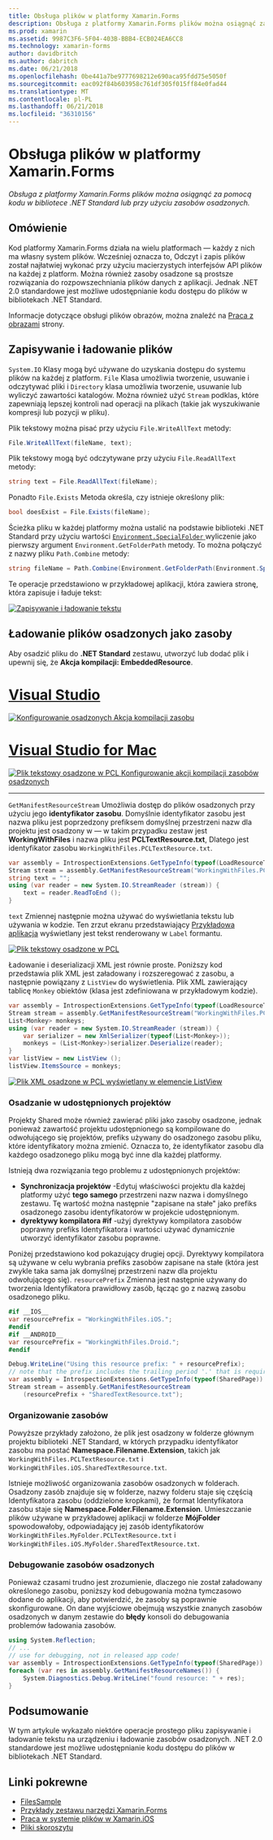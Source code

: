 ```yaml
---
title: Obsługa plików w platformy Xamarin.Forms
description: Obsługa z platformy Xamarin.Forms plików można osiągnąć za pomocą kodu w bibliotece .NET Standard lub przy użyciu zasobów osadzonych.
ms.prod: xamarin
ms.assetid: 9987C3F6-5F04-403B-BBB4-ECB024EA6CC8
ms.technology: xamarin-forms
author: davidbritch
ms.author: dabritch
ms.date: 06/21/2018
ms.openlocfilehash: 0be441a7be9777698212e690aca95fdd75e5050f
ms.sourcegitcommit: eac092f84b603958c761df305f015ff84e0fad44
ms.translationtype: MT
ms.contentlocale: pl-PL
ms.lasthandoff: 06/21/2018
ms.locfileid: "36310156"
---
```

# <a name="file-handling-in-xamarinforms"></a>Obsługa plików w platformy Xamarin.Forms

_Obsługa z platformy Xamarin.Forms plików można osiągnąć za pomocą kodu w bibliotece .NET Standard lub przy użyciu zasobów osadzonych._

## <a name="overview"></a>Omówienie

Kod platformy Xamarin.Forms działa na wielu platformach — każdy z nich ma własny system plików. Wcześniej oznacza to, Odczyt i zapis plików został najłatwiej wykonać przy użyciu macierzystych interfejsów API plików na każdej z platform. Można również zasoby osadzone są prostsze rozwiązania do rozpowszechniania plików danych z aplikacji. Jednak .NET 2.0 standardowe jest możliwe udostępnianie kodu dostępu do plików w bibliotekach .NET Standard.

Informacje dotyczące obsługi plików obrazów, można znaleźć na [Praca z obrazami](~/xamarin-forms/user-interface/images.md) strony.

<a name="Loading_and_Saving_Files" />

## <a name="saving-and-loading-files"></a>Zapisywanie i ładowanie plików

`System.IO` Klasy mogą być używane do uzyskania dostępu do systemu plików na każdej z platform. `File` Klasa umożliwia tworzenie, usuwanie i odczytywać pliki i `Directory` klasa umożliwia tworzenie, usuwanie lub wyliczyć zawartości katalogów. Można również użyć `Stream` podklas, które zapewniają lepszej kontroli nad operacji na plikach (takie jak wyszukiwanie kompresji lub pozycji w pliku).

Plik tekstowy można pisać przy użyciu `File.WriteAllText` metody:

```csharp
File.WriteAllText(fileName, text);
```

Plik tekstowy mogą być odczytywane przy użyciu `File.ReadAllText` metody:

```csharp
string text = File.ReadAllText(fileName);
```

Ponadto `File.Exists` Metoda określa, czy istnieje określony plik:

```csharp
bool doesExist = File.Exists(fileName);
```

Ścieżka pliku w każdej platformy można ustalić na podstawie biblioteki .NET Standard przy użyciu wartości [ `Environment.SpecialFolder` ](xref:System.Environment.SpecialFolder) wyliczenie jako pierwszy argument `Environment.GetFolderPath` metody. To można połączyć z nazwy pliku `Path.Combine` metody:

```csharp
string fileName = Path.Combine(Environment.GetFolderPath(Environment.SpecialFolder.LocalApplicationData), "temp.txt");
```

Te operacje przedstawiono w przykładowej aplikacji, która zawiera stronę, która zapisuje i ładuje tekst:

[![Zapisywanie i ładowanie tekstu](files-images/saveandload-sml.png "zapisywanie i ładowanie plików w aplikacji")](files-images/saveandload.png#lightbox "zapisywanie i ładowanie plików w aplikacji")

<a name="Loading_Files_Embedded_as_Resources" />

## <a name="loading-files-embedded-as-resources"></a>Ładowanie plików osadzonych jako zasoby

Aby osadzić pliku do **.NET Standard** zestawu, utworzyć lub dodać plik i upewnij się, że **Akcja kompilacji: EmbeddedResource**.

# <a name="visual-studiotabvswin"></a>[Visual Studio](#tab/vswin)

[![Konfigurowanie osadzonych Akcja kompilacji zasobu](files-images/vs-embeddedresource-sml.png "EmbeddedResource BuildAction ustawienie")](files-images/vs-embeddedresource.png#lightbox "EmbeddedResource BuildAction ustawienie")

# <a name="visual-studio-for-mactabvsmac"></a>[Visual Studio for Mac](#tab/vsmac)

[![Plik tekstowy osadzone w PCL Konfigurowanie akcji kompilacji zasobów osadzonych](files-images/xs-embeddedresource-sml.png "EmbeddedResource BuildAction ustawienie")](files-images/xs-embeddedresource.png#lightbox "EmbeddedResource BuildAction ustawienie")

-----

`GetManifestResourceStream` Umożliwia dostęp do plików osadzonych przy użyciu jego **identyfikator zasobu**. Domyślnie identyfikator zasobu jest nazwa pliku jest poprzedzony prefiksem domyślnej przestrzeni nazw dla projektu jest osadzony w — w takim przypadku zestaw jest **WorkingWithFiles** i nazwa pliku jest **PCLTextResource.txt**, Dlatego jest identyfikator zasobu `WorkingWithFiles.PCLTextResource.txt`.

```csharp
var assembly = IntrospectionExtensions.GetTypeInfo(typeof(LoadResourceText)).Assembly;
Stream stream = assembly.GetManifestResourceStream("WorkingWithFiles.PCLTextResource.txt");
string text = "";
using (var reader = new System.IO.StreamReader (stream)) {
    text = reader.ReadToEnd ();
}
```

`text` Zmiennej następnie można używać do wyświetlania tekstu lub używania w kodzie. Ten zrzut ekranu przedstawiający [Przykładowa aplikacja](https://developer.xamarin.com/samples/xamarin-forms/WorkingWithFiles/) wyświetlany jest tekst renderowany w `Label` formantu.

 [![Plik tekstowy osadzone w PCL](files-images/pcltext-sml.png "osadzonego pliku tekstowego w PCL wyświetlany w aplikacji")](files-images/pcltext.png#lightbox "osadzonego pliku tekstowego w PCL wyświetlany w aplikacji")

Ładowanie i deserializacji XML jest równie proste. Poniższy kod przedstawia plik XML jest załadowany i rozszeregować z zasobu, a następnie powiązany z `ListView` do wyświetlenia. Plik XML zawierający tablicę `Monkey` obiektów (klasa jest zdefiniowana w przykładowym kodzie).

```csharp
var assembly = IntrospectionExtensions.GetTypeInfo(typeof(LoadResourceText)).Assembly;
Stream stream = assembly.GetManifestResourceStream("WorkingWithFiles.PCLXmlResource.xml");
List<Monkey> monkeys;
using (var reader = new System.IO.StreamReader (stream)) {
    var serializer = new XmlSerializer(typeof(List<Monkey>));
    monkeys = (List<Monkey>)serializer.Deserialize(reader);
}
var listView = new ListView ();
listView.ItemsSource = monkeys;
```

 [![Plik XML osadzone w PCL wyświetlany w elemencie ListView](files-images/pclxml-sml.png "osadzonego pliku XML w PCL wyświetlany w elemencie ListView")](files-images/pclxml.png#lightbox "osadzonego pliku XML w PCL wyświetlane w widoku listy.")

<a name="Embedding_in_Shared_Projects" />

### <a name="embedding-in-shared-projects"></a>Osadzanie w udostępnionych projektów

Projekty Shared może również zawierać pliki jako zasoby osadzone, jednak ponieważ zawartość projektu udostępnionego są kompilowane do odwołującego się projektów, prefiks używany do osadzonego zasobu pliku, które identyfikatory można zmienić. Oznacza to, że identyfikator zasobu dla każdego osadzonego pliku mogą być inne dla każdej platformy.

Istnieją dwa rozwiązania tego problemu z udostępnionych projektów:

-  **Synchronizacja projektów** -Edytuj właściwości projektu dla każdej platformy użyć **tego samego** przestrzeni nazw nazwa i domyślnego zestawu. Tę wartość można następnie "zapisane na stałe" jako prefiks osadzonego zasobu identyfikatorów w projekcie udostępnionym.
-  **dyrektywy kompilatora #if** -użyj dyrektywy kompilatora zasobów poprawny prefiks Identyfikatora i wartości używać dynamicznie utworzyć identyfikator zasobu poprawne.


Poniżej przedstawiono kod pokazujący drugiej opcji. Dyrektywy kompilatora są używane w celu wybrania prefiks zasobów zapisane na stałe (która jest zwykle taka sama jak domyślnej przestrzeni nazw dla projektu odwołującego się). `resourcePrefix` Zmienna jest następnie używany do tworzenia Identyfikatora prawidłowy zasób, łącząc go z nazwą zasobu osadzonego pliku.

```csharp
#if __IOS__
var resourcePrefix = "WorkingWithFiles.iOS.";
#endif
#if __ANDROID__
var resourcePrefix = "WorkingWithFiles.Droid.";
#endif

Debug.WriteLine("Using this resource prefix: " + resourcePrefix);
// note that the prefix includes the trailing period '.' that is required
var assembly = IntrospectionExtensions.GetTypeInfo(typeof(SharedPage)).Assembly;
Stream stream = assembly.GetManifestResourceStream
    (resourcePrefix + "SharedTextResource.txt");
```

<a name="Organizing_Resources" />

### <a name="organizing-resources"></a>Organizowanie zasobów

Powyższe przykłady założono, że plik jest osadzony w folderze głównym projektu biblioteki .NET Standard, w których przypadku identyfikator zasobu ma postać **Namespace.Filename.Extension**, takich jak `WorkingWithFiles.PCLTextResource.txt` i `WorkingWithFiles.iOS.SharedTextResource.txt`.

Istnieje możliwość organizowania zasobów osadzonych w folderach. Osadzony zasób znajduje się w folderze, nazwy folderu staje się częścią Identyfikatora zasobu (oddzielone kropkami), że format Identyfikatora zasobu staje się **Namespace.Folder.Filename.Extension**. Umieszczanie plików używane w przykładowej aplikacji w folderze **MójFolder** spowodowałoby, odpowiadający jej zasób identyfikatorów `WorkingWithFiles.MyFolder.PCLTextResource.txt` i `WorkingWithFiles.iOS.MyFolder.SharedTextResource.txt`.

<a name="Debugging_Embedded_Resources" />

### <a name="debugging-embedded-resources"></a>Debugowanie zasobów osadzonych

Ponieważ czasami trudno jest zrozumienie, dlaczego nie został załadowany określonego zasobu, poniższy kod debugowania można tymczasowo dodane do aplikacji, aby potwierdzić, że zasoby są poprawnie skonfigurowane. On dane wyjściowe obejmują wszystkie znanych zasobów osadzonych w danym zestawie do **błędy** konsoli do debugowania problemów ładowania zasobów.

```csharp
using System.Reflection;
// ...
// use for debugging, not in released app code!
var assembly = IntrospectionExtensions.GetTypeInfo(typeof(SharedPage)).Assembly;
foreach (var res in assembly.GetManifestResourceNames()) {
    System.Diagnostics.Debug.WriteLine("found resource: " + res);
}
```

## <a name="summary"></a>Podsumowanie

W tym artykule wykazało niektóre operacje prostego pliku zapisywanie i ładowanie tekstu na urządzeniu i ładowanie zasobów osadzonych. .NET 2.0 standardowe jest możliwe udostępnianie kodu dostępu do plików w bibliotekach .NET Standard.

## <a name="related-links"></a>Linki pokrewne

- [FilesSample](https://developer.xamarin.com/samples/xamarin-forms/WorkingWithFiles/)
- [Przykłady zestawu narzędzi Xamarin.Forms](https://github.com/xamarin/xamarin-forms-samples)
- [Praca w systemie plików w Xamarin.iOS](~/ios/app-fundamentals/file-system.md)
- [Pliki skoroszytu](https://developer.xamarin.com/workbooks/xamarin-forms/application-fundamentals/files/files.workbook)
